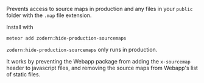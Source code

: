 Prevents access to source maps in production and any files in your `public` folder with the `.map` file extension.

Install with
```
meteor add zodern:hide-production-sourcemaps
```

`zodern:hide-production-sourcemaps` only runs in production.

It works by preventing the Webapp package from adding the `x-sourcemap` header to javascript files, and removing the source maps from Webapp's list of static files. 
